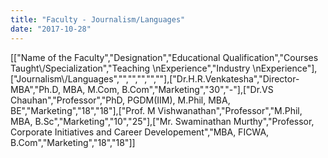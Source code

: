 ```yaml
---
title: "Faculty - Journalism/Languages"
date: "2017-10-28"
---
```


\[\["Name of the Faculty","Designation","Educational Qualification","Courses Taught\\/Specialization","Teaching \\nExperience","Industry \\nExperience"\],\["Journalism\\/Languages","","","","",""\],\["Dr.H.R.Venkatesha","Director-MBA","Ph.D, MBA, M.Com, B.Com","Marketing","30","-"\],\["Dr.VS Chauhan","Professor","PhD, PGDM(IIM), M.Phil, MBA, BE","Marketing","18","18"\],\["Prof. M Vishwanathan","Professor","M.Phil, MBA, B.Sc","Marketing","10","25"\],\["Mr. Swaminathan Murthy","Professor, Corporate Initiatives and Career Developement","MBA, FICWA, B.Com","Marketing","18","18"\]\]
